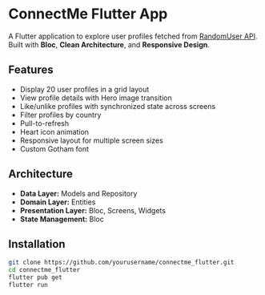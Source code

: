 # ConnectMe Flutter App

A Flutter application to explore user profiles fetched from [RandomUser API](https://randomuser.me/api/).  
Built with **Bloc**, **Clean Architecture**, and **Responsive Design**.

## Features
- Display 20 user profiles in a grid layout
- View profile details with Hero image transition
- Like/unlike profiles with synchronized state across screens
- Filter profiles by country
- Pull-to-refresh
- Heart icon animation
- Responsive layout for multiple screen sizes
- Custom Gotham font

## Architecture
- **Data Layer:** Models and Repository
- **Domain Layer:** Entities
- **Presentation Layer:** Bloc, Screens, Widgets
- **State Management:** Bloc

## Installation
```bash
git clone https://github.com/yourusername/connectme_flutter.git
cd connectme_flutter
flutter pub get
flutter run
